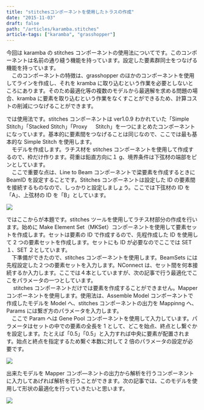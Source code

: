 ```yaml
---
title: "stitchesコンポーネントを使用したトラスの作成"
date: "2015-11-03"
draft: false
path: "/articles/karamba.stitches"
article-tags: ["karamba", "grasshopper"]
---
```


今回は karamba の stitches コンポーネントの使用法についてです。このコンポーネントは名前の通り縫う機能を持っています。設定した要素群同士をつなげる機能を持っています。  
　このコンポーネントの特徴は、grasshopper のほかのコンポーネントを使用してラインを作成し、それを kramba に取り込むという作業を必要としないところにあります。そのため最適化等の複数のモデルから最適解を求める問題の場合、kramba に要素を取り込むという作業をなくすことができるため、計算コストの削減につなげることができます。

では使用法です。stitches コンポーネントは ver1.0.9 わかれていた「Simple Stitch」「Stacked Stitch」「Proxy 　 Stitch」を一つにまとめたコンポーネントになっています。基本的に要素間をつなげることは同じなので、ここでは最も基本的な Simple Stitch を使用します。  
　モデルを作成します。ラチス材を stitches コンポーネントを使用して作成するので、枠だけ作ります。荷重は鉛直方向に１ g、境界条件は下弦材の端部をピンとしています。  
　ここで重要な点は、Line to Beam コンポーネントで梁要素を作成するときに BeamID を設定することです。Stitches コンポーネントは設定した ID の要素間を接続するものなので、しっかりと設定しましょう。ここでは下弦材の ID を「A」、上弦材の ID を「B」としています。

[![](http://1.bp.blogspot.com/-q3HqV_VKpeU/VjhIWfGDozI/AAAAAAAAA9E/IeGibE_fmAA/s640/%25E3%2583%25A2%25E3%2583%2587%25E3%2583%25AB%25E3%2581%25AE%25E4%25BD%259C%25E6%2588%2590.JPG)](http://1.bp.blogspot.com/-q3HqV_VKpeU/VjhIWfGDozI/AAAAAAAAA9E/IeGibE_fmAA/s1600/%25E3%2583%25A2%25E3%2583%2587%25E3%2583%25AB%25E3%2581%25AE%25E4%25BD%259C%25E6%2588%2590.JPG)

ではここからが本題です。stitches ツールを使用してラチス材部分の作成を行います。始めに Make Element Set（MKSet）コンポーネントを使用して要素セットを作成します。セットは要素の ID で作成するので、先程作成した ID を使用して 2 つの要素セットを作成します。セットにも ID が必要なのでここでは SET １、SET ２としています。  
　下準備ができたので、stitches コンポーネントを使用します。BeamSets には先程設定した２つの要素セットを入力します。NConnect は、セット間を何本接続するか入力します。ここでは４本としていますが、次の記事で行う最適化でここをパラメータの一つとしています。  
　 stitches コンポーネントだけでは要素を作成することができません。Mapper コンポーネントを使用します。使用法は、Assemble Model コンポーネントで作成したモデルを Model へ、stitches コンポーネントの出力を Mappinng へ、Params には繋ぎ方のパラメータを入力します。  
　ここで Param へは Gene Pool コンポーネントを使用して入力しています。パラメータはセットの中での要素の全長を 1 として、どこを始点、終点とし繋ぐかを設定します。たとえば「0.5」「0.5」と入力すれば中央に要素が配置されます。始点と終点を指定するため繋ぐ本数に対して 2 倍のパラメータの設定が必要です。

[![](http://1.bp.blogspot.com/-HwN-jr1hGS4/VjhLrzaPePI/AAAAAAAAA9Q/3kpiTW7L9u0/s640/stitches%25E3%2582%25B3%25E3%2583%25B3%25E3%2583%259D%25E3%2583%25BC%25E3%2583%258D%25E3%2583%25B3%25E3%2583%2588.JPG)](http://1.bp.blogspot.com/-HwN-jr1hGS4/VjhLrzaPePI/AAAAAAAAA9Q/3kpiTW7L9u0/s1600/stitches%25E3%2582%25B3%25E3%2583%25B3%25E3%2583%259D%25E3%2583%25BC%25E3%2583%258D%25E3%2583%25B3%25E3%2583%2588.JPG)

出来たモデルを Mapper コンポ―ネントの出力から解析を行うコンポーネントに入力してあげれば解析を行うことができます。次の記事では、このモデルを使用して形状の最適化を行っていきたいと思います。

[![](http://1.bp.blogspot.com/-f3KyLlT6ryQ/VjhRi0a-KEI/AAAAAAAAA9g/I16B6uX8CJw/s640/%25E8%25A7%25A3%25E6%259E%2590.JPG)](http://1.bp.blogspot.com/-f3KyLlT6ryQ/VjhRi0a-KEI/AAAAAAAAA9g/I16B6uX8CJw/s1600/%25E8%25A7%25A3%25E6%259E%2590.JPG)
